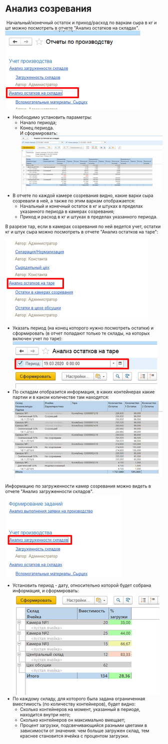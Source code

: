 # Анализ созревания


 Начальный/конечный остаток и приход/расход по варкам сыра в кг и шт
    можно посмотреть в отчете "Анализ остатков на складах".  
    ![](AnalysisMaturation.assets/drex_analiz_sozrevaniya_custom.png)


- Необходимо установить параметры:
    -   Начало периода;
    -   Конец периода.  
    И сформировать:  
    ![](AnalysisMaturation.assets/drex_analiz_sozrevaniya_custom_2.png)  
- В отчете по каждой камере созревания видно, какие варки сыра
    созревали в ней, а также по этим варкам отображается:  
    -   Начальный и конечный остаток в кг и штуках в пределах указанного
    периода в камерах созревания;
    -   Приход и расход в кг и штуках в пределах указанного периода.


В разрезе тар, если в камерах созревания по ней ведется учет, остатки кг и штук сыра можно посмотреть в отчете "Анализ остатков на таре":

![](AnalysisMaturation.assets/drex_analiz_sozrevaniya_custom_3.png)

-   Указать период (на конец которого нужно посмотреть остатки) и
    сформировать (в отчет попадают только те склады, на которых включен
    учет по таре):  
    ![](AnalysisMaturation.assets/drex_analiz_sozrevaniya_custom_4.png)
     
-   По складам отобразится информация, в каких контейнерах какие партии
    и в каком количестве там находятся:  
    ![](AnalysisMaturation.assets/drex_analiz_sozrevaniya_custom_5.png)


Информацию по загруженности камер созревания можно видеть в отчете
    "Анализ загруженности складов".  
    ![](AnalysisMaturation.assets/drex_analiz_sozrevaniya_custom_6.png)

-   Установить период - дату, относительно которой будет собрана
    информация, и сформировать:  
    ![](AnalysisMaturation.assets/drex_analiz_sozrevaniya_custom_7.png)  
- По каждому складу, для которого была задана ограниченная вместимость (по количеству контейнеров), будет видно:
    -   Сколько контейнеров на момент, указанный в периоде, находится внутри
    него;
    -   Сколько контейнеров он максимально вмещает;
    -   Процент загрузки, подсвечивающийся разными цветами в зависимости от
    значения: чем больше загружен склад, тем краснее становится ячейка с
    процентом загрузки.
